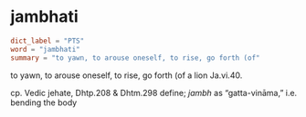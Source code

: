 # jambhati

``` toml
dict_label = "PTS"
word = "jambhati"
summary = "to yawn, to arouse oneself, to rise, go forth (of"
```

to yawn, to arouse oneself, to rise, go forth (of a lion Ja.vi.40.

cp. Vedic jehate, Dhtp.208 & Dhtm.298 define; *jambh* as “gatta\-vināma,” i.e. bending the body

